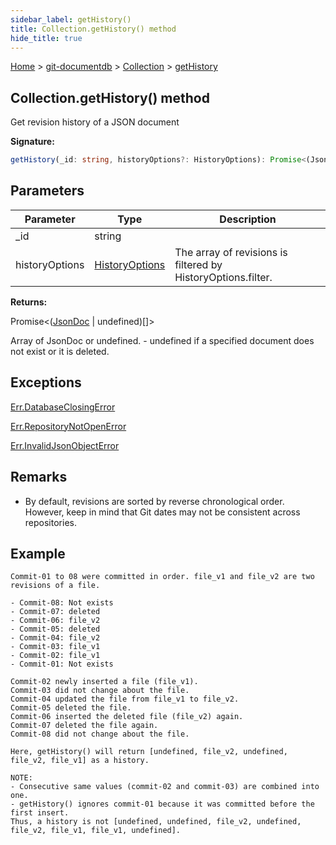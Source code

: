 ```yaml
---
sidebar_label: getHistory()
title: Collection.getHistory() method
hide_title: true
---
```


[Home](./index.md) &gt; [git-documentdb](./git-documentdb.md) &gt; [Collection](./git-documentdb.collection.md) &gt; [getHistory](./git-documentdb.collection.gethistory.md)

## Collection.getHistory() method

Get revision history of a JSON document

<b>Signature:</b>

```typescript
getHistory(_id: string, historyOptions?: HistoryOptions): Promise<(JsonDoc | undefined)[]>;
```

## Parameters

|  Parameter | Type | Description |
|  --- | --- | --- |
|  \_id | string |  |
|  historyOptions | [HistoryOptions](./git-documentdb.historyoptions.md) | The array of revisions is filtered by HistoryOptions.filter. |

<b>Returns:</b>

Promise&lt;([JsonDoc](./git-documentdb.jsondoc.md) \| undefined)\[\]&gt;

Array of JsonDoc or undefined. - undefined if a specified document does not exist or it is deleted.

## Exceptions

[Err.DatabaseClosingError](./git-documentdb.err.databaseclosingerror.md)

[Err.RepositoryNotOpenError](./git-documentdb.err.repositorynotopenerror.md)

[Err.InvalidJsonObjectError](./git-documentdb.err.invalidjsonobjecterror.md)

## Remarks

- By default, revisions are sorted by reverse chronological order. However, keep in mind that Git dates may not be consistent across repositories.

## Example


```
Commit-01 to 08 were committed in order. file_v1 and file_v2 are two revisions of a file.

- Commit-08: Not exists
- Commit-07: deleted
- Commit-06: file_v2
- Commit-05: deleted
- Commit-04: file_v2
- Commit-03: file_v1
- Commit-02: file_v1
- Commit-01: Not exists

Commit-02 newly inserted a file (file_v1).
Commit-03 did not change about the file.
Commit-04 updated the file from file_v1 to file_v2.
Commit-05 deleted the file.
Commit-06 inserted the deleted file (file_v2) again.
Commit-07 deleted the file again.
Commit-08 did not change about the file.

Here, getHistory() will return [undefined, file_v2, undefined, file_v2, file_v1] as a history.

NOTE:
- Consecutive same values (commit-02 and commit-03) are combined into one.
- getHistory() ignores commit-01 because it was committed before the first insert.
Thus, a history is not [undefined, undefined, file_v2, undefined, file_v2, file_v1, file_v1, undefined].

```

